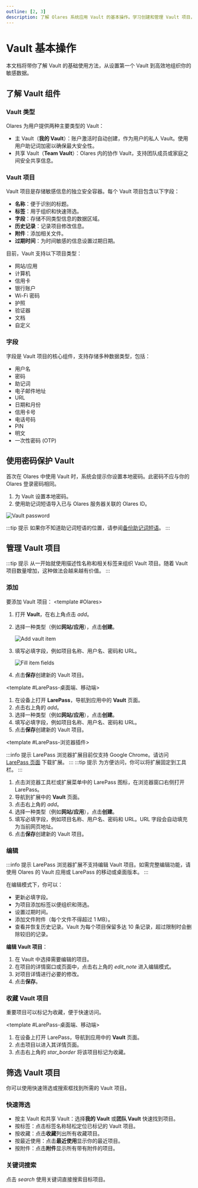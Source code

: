```yaml
---
outline: [2, 3]
description: 了解 Olares 系统应用 Vault 的基本操作。学习创建和管理 Vault 项目，使用标签组织内容，通过快速筛选功能高效管理敏感数据。
---
```


# Vault 基本操作

本文档将带你了解 Vault 的基础使用方法，从设置第一个 Vault 到高效地组织你的敏感数据。

## 了解 Vault 组件

### Vault 类型

Olares 为用户提供两种主要类型的 Vault：

* 主 Vault（**我的 Vault**）：账户激活时自动创建，作为用户的私人 Vault。使用用户助记词加密以确保最大安全性。
* 共享 Vault（**Team Vault**）：Olares 内的协作 Vault，支持团队成员或家庭之间安全共享信息。

### Vault 项目

Vault 项目是存储敏感信息的独立安全容器。每个 Vault 项目包含以下字段：

* **名称**：便于识别的标题。
* **标签**：用于组织和快速筛选。
* **字段**：存储不同类型信息的数据区域。
* **历史记录**：记录项目修改信息。
* **附件**：添加相关文件。
* **过期时间**：为时间敏感的信息设置过期日期。

目前，Vault 支持以下项目类型：
- 网站/应用
- 计算机
- 信用卡
- 银行账户
- Wi-Fi 密码
- 护照
- 验证器
- 文档
- 自定义

### 字段

字段是 Vault 项目的核心组件，支持存储多种数据类型，包括：

* 用户名
* 密码
* 助记词
* 电子邮件地址
* URL
* 日期和月份
* 信用卡号
* 电话号码
* PIN
* 明文
* 一次性密码 (OTP)

## 使用密码保护 Vault

首次在 Olares 中使用 Vault 时，系统会提示你设置本地密码。此密码不应与你的 Olares 登录密码相同。

1. 为 Vault 设置本地密码。
2. 使用助记词短语导入已与 Olares 服务器关联的 Olares ID。

![Vault password](/images/manual/tasks/vault-local-password.png)

:::tip 提示
如果你不知道助记词短语的位置，请参阅[备份助记词短语](../get-started/back-up-mnemonics)。
:::

## 管理 Vault 项目

:::tip 提示
从一开始就使用描述性名称和相关标签来组织 Vault 项目。随着 Vault 项目数量增加，这种做法会越来越有价值。
:::

### 添加

要添加 Vault 项目：
<tabs>
<template #Olares>

1. 打开 **Vault**，在右上角点击 <i class="material-symbols-outlined">add</i>。
2. 选择一种类型（例如**网站/应用**），点击**创建**。

   ![Add vault item](/images/manual/tasks/add-vault-item.png#bordered)

3. 填写必填字段，例如项目名称、用户名、密码和 URL。

   ![Fill item fields](/images/manual/tasks/fill-item-fields.png#bordered)

4. 点击**保存**创建新的 Vault 项目。

</template>

<template #LarePass-桌面端、移动端>

1. 在设备上打开 **LarePass**，导航到应用中的 **Vault** 页面。
2. 点击右上角的 <i class="material-symbols-outlined">add</i>。
3. 选择一种类型（例如**网站/应用**），点击**创建**。
4. 填写必填字段，例如项目名称、用户名、密码和 URL。
5. 点击**保存**创建新的 Vault 项目。

</template>

<template #LarePass-浏览器插件>

:::info 提示
LarePass 浏览器扩展目前仅支持 Google Chrome。请访问 [LarePass 页面](https://www.olares.xyz/larepass) 下载扩展。
:::
:::tip 提示
为方便访问，你可以将扩展固定到工具栏。
:::

1. 点击浏览器工具栏或扩展菜单中的 LarePass 图标，在浏览器窗口右侧打开 LarePass。
2. 导航到扩展中的 **Vault** 页面。
3. 点击右上角的 <i class="material-symbols-outlined">add</i>。
4. 选择一种类型（例如**网站/应用**），点击**创建**。
5. 填写必填字段，例如项目名称、用户名、密码和 URL。URL 字段会自动填充为当前网页地址。
6. 点击**保存**创建新的 Vault 项目。

</template>
</tabs>

### 编辑

:::info 提示
LarePass 浏览器扩展不支持编辑 Vault 项目。如需完整编辑功能，请使用 Olares 的 Vault 应用或 LarePass 的移动或桌面版本。
:::

在编辑模式下，你可以：
- 更新必填字段。
- 为项目添加标签以便组织和筛选。
- 设置过期时间。
- 添加文件附件（每个文件不得超过 1 MB）。
- 查看并恢复历史记录。Vault 为每个项目保留多达 10 条记录，超过限制时会删除较旧的记录。

**编辑 Vault 项目**：

1. 在 Vault 中选择需要编辑的项目。
2. 在项目的详情窗口或页面中，点击右上角的 <i class="material-symbols-outlined">edit_note</i> 进入编辑模式。
3. 对项目详情进行必要的修改。
4. 点击**保存**。

### 收藏 Vault 项目

重要项目可以标记为收藏，便于快速访问。

<tabs>
<template #Olares>

1. 在 Vault 中，点击项目，右侧打开其详情窗口。
2. 点击右上角的 <i class="material-symbols-outlined">star_border</i> 将该项目标记为收藏。

</template>

<template #LarePass-桌面端、移动端>

1. 在设备上打开 LarePass，导航到应用中的 **Vault** 页面。
2. 点击项目以进入其详情页面。
3. 点击右上角的 <i class="material-symbols-outlined">star_border</i> 将该项目标记为收藏。

</template>
</tabs>

## 筛选 Vault 项目

你可以使用快速筛选或搜索框找到所需的 Vault 项目。

### 快速筛选

* 按主 Vault 和共享 Vault：选择**我的 Vault** 或**团队 Vault** 快速找到项目。
* 按标签：点击标签名称轻松定位已标记的 Vault 项目。
* 按收藏：点击**收藏**列出所有收藏项目。
* 按最近使用：点击**最近使用**显示你的最近项目。
* 按附件：点击**附件**显示所有带有附件的项目。

### 关键词搜索

点击 <i class="material-symbols-outlined">search</i> 使用关键词直接搜索目标项目。
